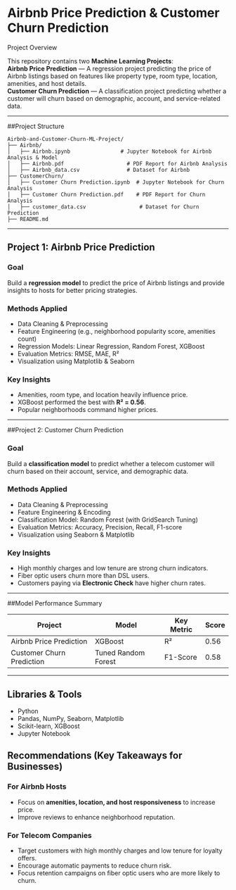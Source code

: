 # Airbnb Price Prediction & Customer Churn Prediction

Project Overview

This repository contains two **Machine Learning Projects**:  
**Airbnb Price Prediction** — A regression project predicting the price of Airbnb listings based on features like property type, room type, location, amenities, and host details.  
**Customer Churn Prediction** — A classification project predicting whether a customer will churn based on demographic, account, and service-related data.

---

##Project Structure

```
Airbnb-and-Customer-Churn-ML-Project/
├── Airbnb/
│   ├── Airbnb.ipynb                # Jupyter Notebook for Airbnb Analysis & Model
│   ├── Airbnb.pdf                    # PDF Report for Airbnb Analysis
│   ├── Airbnb_data.csv               # Dataset for Airbnb
├── CustomerChurn/
│   ├── Customer Churn Prediction.ipynb  # Jupyter Notebook for Churn Analysis
│   ├── Customer Churn Prediction.pdf    # PDF Report for Churn Analysis
│   ├── customer_data.csv                 # Dataset for Churn Prediction
├── README.md
```

---

## Project 1: Airbnb Price Prediction
### Goal  
Build a **regression model** to predict the price of Airbnb listings and provide insights to hosts for better pricing strategies.

### Methods Applied  
- Data Cleaning & Preprocessing
- Feature Engineering (e.g., neighborhood popularity score, amenities count)
- Regression Models: Linear Regression, Random Forest, XGBoost
- Evaluation Metrics: RMSE, MAE, R²
- Visualization using Matplotlib & Seaborn

### Key Insights  
- Amenities, room type, and location heavily influence price.
- XGBoost performed the best with **R² = 0.56**.
- Popular neighborhoods command higher prices.

---

##Project 2: Customer Churn Prediction
### Goal  
Build a **classification model** to predict whether a telecom customer will churn based on their account, service, and demographic data.

### Methods Applied  
- Data Cleaning & Preprocessing
- Feature Engineering & Encoding
- Classification Model: Random Forest (with GridSearch Tuning)
- Evaluation Metrics: Accuracy, Precision, Recall, F1-score
- Visualization using Seaborn & Matplotlib

### Key Insights  
- High monthly charges and low tenure are strong churn indicators.
- Fiber optic users churn more than DSL users.
- Customers paying via **Electronic Check** have higher churn rates.

---

##Model Performance Summary

| Project | Model | Key Metric | Score |
|---|---|---|---|
| Airbnb Price Prediction | XGBoost | R² | 0.56 |
| Customer Churn Prediction | Tuned Random Forest | F1-Score | 0.58 |

---

## Libraries & Tools
- Python
- Pandas, NumPy, Seaborn, Matplotlib
- Scikit-learn, XGBoost
- Jupyter Notebook


## Recommendations (Key Takeaways for Businesses)

### For Airbnb Hosts
- Focus on **amenities, location, and host responsiveness** to increase price.
- Improve reviews to enhance neighborhood reputation.

### For Telecom Companies
- Target customers with high monthly charges and low tenure for loyalty offers.
- Encourage automatic payments to reduce churn risk.
- Focus retention campaigns on fiber optic users who are more likely to churn.

